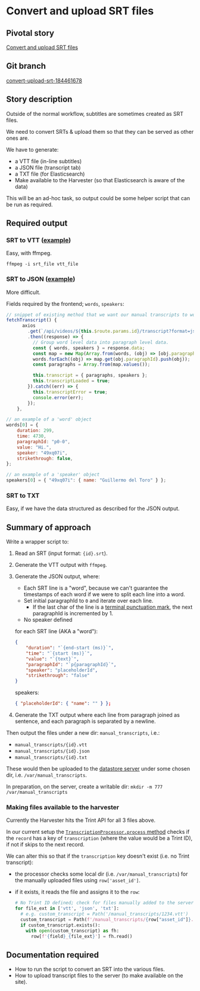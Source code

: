 <!-- Generate a new file using -->
<!-- sed -e "s/\Convert and upload SRT files/My story/" -e "s/\184461678/156128780/" -e "s/\convert-upload-srt-184461678/`git_current_branch`/g" template.md | tee "`git_current_branch`.md" -->

# Convert and upload SRT files

## Pivotal story

[Convert and upload SRT files](https://www.pivotaltracker.com/story/show/184461678)

## Git branch

[convert-upload-srt-184461678](https://github.com/HammerMuseum/hammer-video/convert-upload-srt-184461678)

## Story description

Outside of the normal workflow, subtitles are sometimes created as SRT files.

We need to convert SRTs & upload them so that they can be served as other ones are.

We have to generate:

-   a VTT file (in-line subtitles)
-   a JSON file (transcript tab)
-   a TXT file (for Elasticsearch)
-   Make available to the Harvester (so that Elasticsearch is aware of the data)

This will be an ad-hoc task, so output could be some helper script that can be run as required.

## Required output

### SRT to VTT ([example](https://channel.hammer.ucla.edu/api/videos/1775/transcript?format=vtt))

Easy, with ffmpeg.

`ffmpeg -i srt_file vtt_file`

### SRT to JSON ([example](https://channel.hammer.ucla.edu/api/videos/1775/transcript?format=json))

More difficult.

Fields required by the frontend; `words`, `speakers`:

```js
// snippet of existing method that we want our manual transcripts to work within
fetchTranscript() {
      axios
        .get(`/api/videos/${this.$route.params.id}/transcript?format=json`)
        .then((response) => {
          // Group word level data into paragraph level data.
          const { words, speakers } = response.data;
          const map = new Map(Array.from(words, (obj) => [obj.paragraphId, []]));
          words.forEach((obj) => map.get(obj.paragraphId).push(obj));
          const paragraphs = Array.from(map.values());

          this.transcript = { paragraphs, speakers };
          this.transcriptLoaded = true;
        }).catch((err) => {
          this.transcriptError = true;
          console.error(err);
        });
    },
```

```js
// an example of a 'word' object
words[0] = {
    duration: 299,
    time: 4730,
    paragraphId: "p0-0",
    value: "Hi.",
    speaker: "49xq07i",
    strikethrough: false,
};
```

```js
// an example of a 'speaker' object
speakers[0] = { "49xq07i": { name: "Guillermo del Toro" } };
```

### SRT to TXT

Easy, if we have the data structured as described for the JSON output.

## Summary of approach

Write a wrapper script to:

1. Read an SRT (input format: `{id}.srt`).
1. Generate the VTT output with `ffmpeg`.
1. Generate the JSON output, where:

    - Each SRT line is a "word", because we can't guarantee the timestamps of each word if we were to split each line into a word.
    - Set initial paragraphId to `0` and iterate over each line.
        - If the last char of the line is a [terminal punctuation mark](https://en.wikipedia.org/wiki/Terminal_punctuation), the next paragraphId is incremented by 1.
    - No speaker defined

    for each SRT line (AKA a "word"):

    ```json
    {
        "duration": "`{end-start (ms)}`",
        "time": "`{start (ms)}`",
        "value": "`{text}`",
        "paragraphId": "`p{paragraphId}`",
        "speaker": "placeholderId",
        "strikethrough": "false"
    }
    ```

    speakers:

    ```json
    { "placeholderId": { "name": "" } };
    ```

1. Generate the TXT output where each line from paragraph joined as sentence, and each paragraph is separated by a newline.

Then output the files under a new dir: `manual_transcripts`, i.e.:

-   `manual_transcripts/{id}.vtt`
-   `manual_transcripts/{id}.json`
-   `manual_transcripts/{id}.txt`

These would then be uploaded to the [datastore server](http://wiki.office.cogapp.com/wiki/index.php/Hammer_Video_Archive#Servers) under some chosen dir, i.e. `/var/manual_transcripts`.

In preparation, on the server, create a writable dir: `mkdir -m 777 /var/manual_transcripts`

### Making files available to the harvester

Currently the Harvester hits the Trint API for all 3 files above.

In our current setup the [`TranscriptionProcessor.process` method](https://github.com/HammerMuseum/hammer-datastore/blob/develop/harvester/harvester/processors/TranscriptionProcessor.py#L105-L119)
checks if the `record` has a key of `transcription` (where the value would be a Trint ID), if not if skips to the next record.

We can alter this so that if the `transcription` key doesn't exist (i.e. no Trint transcript):

-   the processor checks some local dir (i.e. `/var/manual_transcripts`) for the manually uploaded files using `row['asset_id']`.
-   if it exists, it reads the file and assigns it to the `row`:

    ```python
    # No Trint ID defined; check for files manually added to the server
    for file_ext in ['vtt', 'json', 'txt']:
      # e.g. custom_transcript = Path('/manual_transcripts/1234.vtt')
      custom_transcript = Path(f'/manual_transcripts/{row["asset_id"]}.{file_ext}')
      if custom_transcript.exists():
        with open(custom_transcript) as fh:
          row[f'{field}_{file_ext}'] = fh.read()
    ```

## Documentation required

-   How to run the script to convert an SRT into the various files.
-   How to upload transcript files to the server (to make available on the site).
